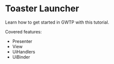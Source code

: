 # Toaster Launcher
Learn how to get started in GWTP with this tutorial.

Covered features:
* Presenter
* View
* UiHandlers
* UiBinder
